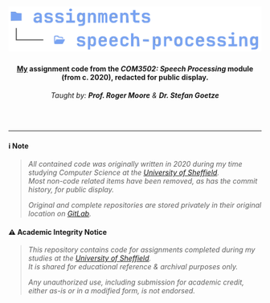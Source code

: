 <h1 align="center">
  <br>
<img src="https://github.com/robbowland/speech-processing/blob/main/.github/img/heading.png?raw=true" alt="speech-processing" width="750"></a>
  <br>
</h1>

<h4 align="center"><a href="https://www.robbow.land" target="_blank">My</a> assignment code from the <i>COM3502: Speech Processing</i> module (from c. 2020), redacted for public display.</h4>
<p align="center"><i>Taught by: <strong>Prof. Roger Moore</strong> & <strong>Dr. Stefan Goetze</strong></i></p>

<br>
<br>
<hr>

#### ℹ️ Note
> *All contained code was originally written in 2020 during my time studying Computer Science at the [University of Sheffield](https://www.sheffield.ac.uk/).*<br>
> *Most non-code related items have been removed, as has the commit history, for public display.*
>
> *Original and complete repositories are stored privately in their original location on [GitLab](https://gitlab.com/university-assignments/com3502-speech-process).*

#### ⚠️ Academic Integrity Notice
> *This repository contains code for assignments completed during my studies at the [University of Sheffield](https://www.sheffield.ac.uk/).*<br>
> *It is shared for educational reference & archival purposes only.*
>
> *Any unauthorized use, including submission for academic credit, either as-is or in a modified form, is not endorsed.*
